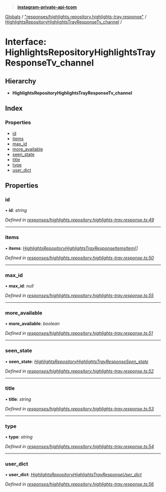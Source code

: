 > **[instagram-private-api-tcom](../README.md)**

[Globals](../README.md) / ["responses/highlights.repository.highlights-tray.response"](../modules/_responses_highlights_repository_highlights_tray_response_.md) / [HighlightsRepositoryHighlightsTrayResponseTv_channel](_responses_highlights_repository_highlights_tray_response_.highlightsrepositoryhighlightstrayresponsetv_channel.md) /

# Interface: HighlightsRepositoryHighlightsTrayResponseTv_channel

## Hierarchy

* **HighlightsRepositoryHighlightsTrayResponseTv_channel**

## Index

### Properties

* [id](_responses_highlights_repository_highlights_tray_response_.highlightsrepositoryhighlightstrayresponsetv_channel.md#id)
* [items](_responses_highlights_repository_highlights_tray_response_.highlightsrepositoryhighlightstrayresponsetv_channel.md#items)
* [max_id](_responses_highlights_repository_highlights_tray_response_.highlightsrepositoryhighlightstrayresponsetv_channel.md#max_id)
* [more_available](_responses_highlights_repository_highlights_tray_response_.highlightsrepositoryhighlightstrayresponsetv_channel.md#more_available)
* [seen_state](_responses_highlights_repository_highlights_tray_response_.highlightsrepositoryhighlightstrayresponsetv_channel.md#seen_state)
* [title](_responses_highlights_repository_highlights_tray_response_.highlightsrepositoryhighlightstrayresponsetv_channel.md#title)
* [type](_responses_highlights_repository_highlights_tray_response_.highlightsrepositoryhighlightstrayresponsetv_channel.md#type)
* [user_dict](_responses_highlights_repository_highlights_tray_response_.highlightsrepositoryhighlightstrayresponsetv_channel.md#user_dict)

## Properties

###  id

• **id**: *string*

*Defined in [responses/highlights.repository.highlights-tray.response.ts:49](https://github.com/cuonglnhust/instagram-private-api-tcom/blob/3e16058/src/responses/highlights.repository.highlights-tray.response.ts#L49)*

___

###  items

• **items**: *[HighlightsRepositoryHighlightsTrayResponseItemsItem](_responses_highlights_repository_highlights_tray_response_.highlightsrepositoryhighlightstrayresponseitemsitem.md)[]*

*Defined in [responses/highlights.repository.highlights-tray.response.ts:50](https://github.com/cuonglnhust/instagram-private-api-tcom/blob/3e16058/src/responses/highlights.repository.highlights-tray.response.ts#L50)*

___

###  max_id

• **max_id**: *null*

*Defined in [responses/highlights.repository.highlights-tray.response.ts:55](https://github.com/cuonglnhust/instagram-private-api-tcom/blob/3e16058/src/responses/highlights.repository.highlights-tray.response.ts#L55)*

___

###  more_available

• **more_available**: *boolean*

*Defined in [responses/highlights.repository.highlights-tray.response.ts:51](https://github.com/cuonglnhust/instagram-private-api-tcom/blob/3e16058/src/responses/highlights.repository.highlights-tray.response.ts#L51)*

___

###  seen_state

• **seen_state**: *[HighlightsRepositoryHighlightsTrayResponseSeen_state](_responses_highlights_repository_highlights_tray_response_.highlightsrepositoryhighlightstrayresponseseen_state.md)*

*Defined in [responses/highlights.repository.highlights-tray.response.ts:52](https://github.com/cuonglnhust/instagram-private-api-tcom/blob/3e16058/src/responses/highlights.repository.highlights-tray.response.ts#L52)*

___

###  title

• **title**: *string*

*Defined in [responses/highlights.repository.highlights-tray.response.ts:53](https://github.com/cuonglnhust/instagram-private-api-tcom/blob/3e16058/src/responses/highlights.repository.highlights-tray.response.ts#L53)*

___

###  type

• **type**: *string*

*Defined in [responses/highlights.repository.highlights-tray.response.ts:54](https://github.com/cuonglnhust/instagram-private-api-tcom/blob/3e16058/src/responses/highlights.repository.highlights-tray.response.ts#L54)*

___

###  user_dict

• **user_dict**: *[HighlightsRepositoryHighlightsTrayResponseUser_dict](_responses_highlights_repository_highlights_tray_response_.highlightsrepositoryhighlightstrayresponseuser_dict.md)*

*Defined in [responses/highlights.repository.highlights-tray.response.ts:56](https://github.com/cuonglnhust/instagram-private-api-tcom/blob/3e16058/src/responses/highlights.repository.highlights-tray.response.ts#L56)*